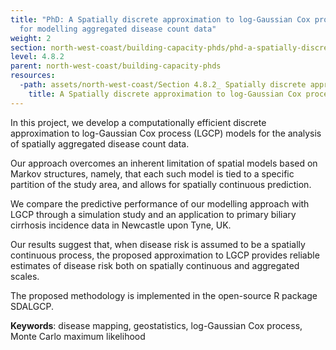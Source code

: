 ```yaml
---
title: "PhD: A Spatially discrete approximation to log-Gaussian Cox processes
  for modelling aggregated disease count data"
weight: 2
section: north-west-coast/building-capacity-phds/phd-a-spatially-discrete-approximation-to-log-gaussian-cox-processes-for-modelling-aggregated-disase-count-data
level: 4.8.2
parent: north-west-coast/building-capacity-phds
resources:
  -path: assets/north-west-coast/Section 4.8.2_ Spatially discrete approximation to log-Guassian Cox processes for modelling aggregated disease count data.pdf
    title: A Spatially discrete approximation to log-Gaussian Cox processes for modelling aggregated disease count data
---
```


In this project, we develop a computationally efficient discrete approximation to log-Gaussian Cox process (LGCP) models for the analysis of spatially aggregated disease count data.  

Our approach overcomes an inherent limitation of spatial models based on Markov structures, namely, that each such model is tied to a specific partition of the study area, and allows for spatially continuous prediction. 

We compare the predictive performance of our modelling approach with LGCP through a simulation study and an application to primary biliary cirrhosis incidence data in Newcastle upon Tyne, UK.  

Our results suggest that, when disease risk is assumed to be a spatially continuous process, the proposed approximation to LGCP provides reliable estimates of disease risk both on spatially continuous and aggregated scales. 

The proposed methodology is implemented in the open-source R package SDALGCP. 

**Keywords**: disease mapping, geostatistics, log-Gaussian Cox process, Monte Carlo maximum likelihood 

        
